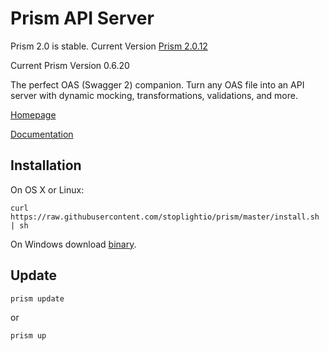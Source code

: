 # Prism API Server

Prism 2.0 is stable. Current Version [Prism 2.0.12](https://github.com/stoplightio/prism/blob/2.x/README.md)

Current Prism Version 0.6.20

The perfect OAS (Swagger 2) companion. Turn any OAS file into an API server with dynamic mocking, transformations, validations, and more.

[Homepage](http://stoplight.io/platform/prism?utm_source=github&utm_medium=prism)

[Documentation](https://help.stoplight.io/prism/getting-started?utm_source=github&utm_medium=prism)

## Installation

On OS X or Linux:

```
curl https://raw.githubusercontent.com/stoplightio/prism/master/install.sh | sh
```

On Windows download [binary](https://github.com/stoplightio/prism/releases).

## Update

```
prism update
```
or
```
prism up
```
